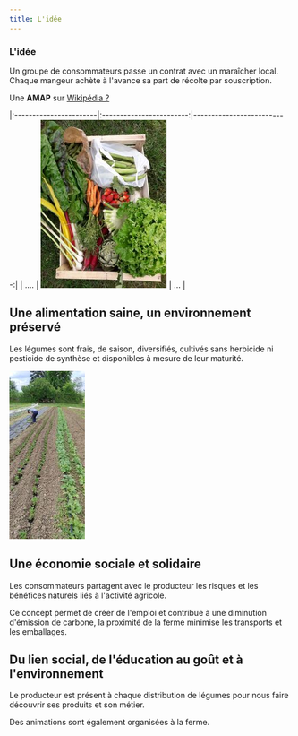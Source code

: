 ```yaml
---
title: L'idée
---
```

### L'idée

Un groupe de consommateurs passe un contrat avec un maraîcher local. Chaque mangeur achète à l'avance sa part de récolte par souscription.

Une **AMAP** sur [Wikipédia ?](https://fr.wikipedia.org/wiki/Association_pour_le_maintien_d%27une_agriculture_paysanne)

|:-----------------------|:------------------------:|--------------------------:|
|     ....                        | ![Panier hebdomadaire](https://github.com/laem-amap/test-website-repo-3796/blob/main/images/resized_Panier.jpg?raw=true  "Panier de printemps") |                 ...                               |    

## Une alimentation saine, un environnement préservé

Les légumes sont frais, de saison, diversifiés, cultivés sans herbicide ni pesticide de synthèse et disponibles à mesure de leur maturité.

![Jardin et plantation](https://github.com/laem-amap/test-website-repo-3796/blob/main/images/resized_Jardin-jeunesplantes.jpg?raw=true "Jeune plantation")

## Une économie sociale et solidaire

Les consommateurs partagent avec le producteur les risques et les bénéfices naturels liés à l'activité agricole.

Ce concept permet de créer de l'emploi et contribue à une diminution d'émission de carbone, la proximité de la ferme minimise les transports et les emballages.

## Du lien social, de l'éducation au goût et à l'environnement

Le producteur est présent à chaque distribution de légumes pour nous faire découvrir ses produits et son métier.

Des animations sont également organisées à la ferme.